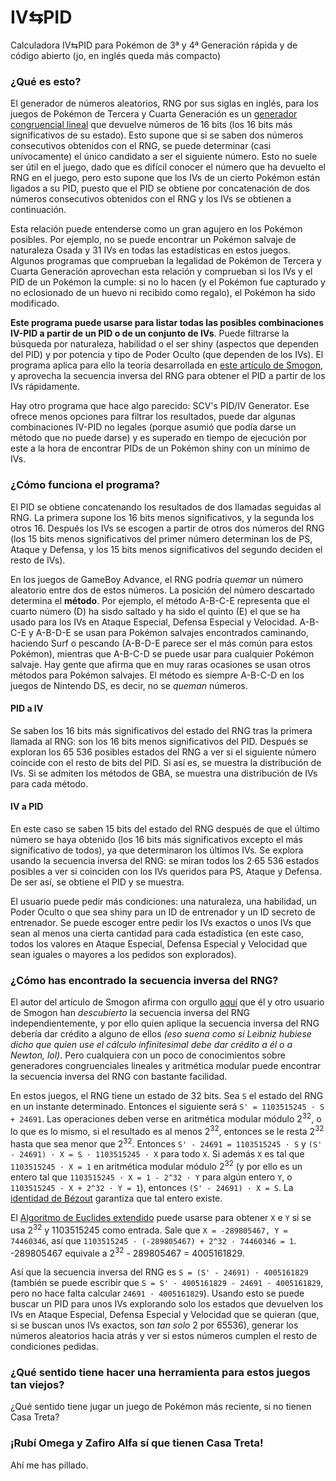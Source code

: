 # IV⇆PID
Calculadora IV⇆PID para Pokémon de 3ª y 4ª Generación rápida y de código abierto (jo, en inglés queda más compacto)

### ¿Qué es esto?

El generador de números aleatorios, RNG por sus siglas en inglés, para los juegos de Pokémon de Tercera y Cuarta Generación es un [generador congruencial lineal](https://en.wikipedia.org/wiki/Linear_congruential_generator) que devuelve números de 16 bits (los 16 bits más significativos de su estado). Esto supone que si se saben dos números consecutivos obtenidos con el RNG, se puede determinar (casi unívocamente) el único candidato a ser el siguiente número. Esto no suele ser útil en el juego, dado que es difícil conocer el número que ha devuelto el RNG en el juego, pero esto supone que los IVs de un cierto Pokémon están ligados a su PID, puesto que el PID se obtiene por concatenación de dos números consecutivos obtenidos con el RNG y los IVs se obtienen a continuación.

Esta relación puede entenderse como un gran agujero en los Pokémon posibles. Por ejemplo, no se puede encontrar un Pokémon salvaje de naturaleza Osada y 31 IVs en todas las estadísticas en estos juegos. Algunos programas que comprueban la legalidad de Pokémon de Tercera y Cuarta Generación aprovechan esta relación y comprueban si los IVs y el PID de un Pokémon la cumple: si no lo hacen (y el Pokémon fue capturado y no eclosionado de un huevo ni recibido como regalo), el Pokémon ha sido modificado.

__Este programa puede usarse para listar todas las posibles combinaciones IV-PID a partir de un PID o de un conjunto de IVs__. Puede filtrarse la búsqueda por naturaleza, habilidad o el ser shiny (aspectos que dependen del PID) y por potencia y tipo de Poder Oculto (que dependen de los IVs). El programa aplica para ello la teoría desarrollada en [este artículo de Smogon](http://www.smogon.com/ingame/rng/pid_iv_creation), y aprovecha la secuencia inversa del RNG para obtener el PID a partir de los IVs rápidamente.

Hay otro programa que hace algo parecido: SCV's PID/IV Generator. Ese ofrece menos opciones para filtrar los resultados, puede dar algunas combinaciones IV-PID no legales (porque asumió que podía darse un método que no puede darse) y es superado en tiempo de ejecución por este a la hora de encontrar PIDs de un Pokémon shiny con un mínimo de IVs.


### ¿Cómo funciona el programa?

El PID se obtiene concatenando los resultados de dos llamadas seguidas al RNG. La primera supone los 16 bits menos significativos, y la segunda los otros 16. Después los IVs se escogen a partir de otros dos números del RNG (los 15 bits menos significativos del primer número determinan los de PS, Ataque y Defensa, y los 15 bits menos significativos del segundo deciden el resto de IVs).

En los juegos de GameBoy Advance, el RNG podría _quemar_ un número aleatorio entre dos de estos números. La posición del número descartado determina el __método__. Por ejemplo, el método A-B-C-E representa que el cuarto número (D) ha sisdo saltado y ha sido el quinto (E) el que se ha usado para los IVs en Ataque Especial, Defensa Especial y Velocidad. A-B-C-E y A-B-D-E se usan para Pokémon salvajes encontrados caminando, haciendo Surf o pescando (A-B-D-E parece ser el más común para estos Pokémon), mientras que A-B-C-D se puede usar para cualquier Pokémon salvaje. Hay gente que afirma que en muy raras ocasiones se usan otros métodos para Pokémon salvajes. El método es siempre A-B-C-D en los juegos de Nintendo DS, es decir, no se _queman_ números.

#### PID a IV
Se saben los 16 bits más significativos del estado del RNG tras la primera llamada al RNG: son los 16 bits menos significativos del PID. Después se exploran los 65 536 posibles estados del RNG a ver si el siguiente número coincide con el resto de bits del PID. Si así es, se muestra la distribución de IVs. Si se admiten los métodos de GBA, se muestra una distribución de IVs para cada método.

#### IV a PID
En este caso se saben 15 bits del estado del RNG después de que el último número se haya obtenido (los 16 bits más significativos excepto el más significativo de todos), ya que determinaron los últimos IVs. Se explora usando la secuencia inversa del RNG: se miran todos los 2·65 536 estados posibles a ver si coinciden con los IVs queridos para PS, Ataque y Defensa. De ser así, se obtiene el PID y se muestra.

El usuario puede pedir más condiciones: una naturaleza, una habilidad, un Poder Oculto o que sea shiny para un ID de entrenador y un ID secreto de entrenador. Se puede escoger entre pedir los IVs exactos o unos IVs que sean al menos una cierta cantidad para cada estadística (en este caso, todos los valores en Ataque Especial, Defensa Especial y Velocidad que sean iguales o mayores a los pedidos son explorados).


### ¿Cómo has encontrado la secuencia inversa del RNG?

El autor del artículo de Smogon afirma con orgullo [aquí](http://www.smogon.com/forums/threads/ivs-to-pid-applet.45172/#post-1445205) que él y otro usuario de Smogon han _descubierto_ la secuencia inversa del RNG independientemente, y por ello quien aplique la secuencia inversa del RNG debería dar crédito a alguno de ellos _(eso suena como si Leibniz hubiese dicho que quien use el cálculo infinitesimal debe dar crédito a él o a Newton, lol)_. Pero cualquiera con un poco de conocimientos sobre generadores congruenciales lineales y aritmética modular puede encontrar la secuencia inversa del RNG con bastante facilidad.

En estos juegos, el RNG tiene un estado de 32 bits. Sea `S` el estado del RNG en un instante determinado. Entonces el siguiente será `S' = 1103515245 · S + 24691`. Las operaciones deben verse en aritmética modular módulo 2<sup>32</sup>, o lo que es lo mismo, si el resultado es al menos 2<sup>32</sup>, entonces se le resta 2<sup>32</sup> hasta que sea menor que 2<sup>32</sup>. Entonces `S' - 24691 = 1103515245 · S` y `(S' - 24691) · X = S · 1103515245 · X` para todo `X`. Si además `X` es tal que `1103515245 · X = 1` en aritmética modular módulo 2<sup>32</sup> (y por ello es un entero tal que `1103515245 · X = 1 - 2^32 · Y` para algún entero `Y`, o `1103515245 · X + 2^32 · Y = 1`), entonces `(S' - 24691) · X = S`. La [identidad de Bézout](https://en.wikipedia.org/wiki/B%C3%A9zout%27s_identity) garantiza que tal entero existe.

El [Algoritmo de Euclides extendido](https://en.wikipedia.org/wiki/Extended_Euclidean_algorithm) puede usarse para obtener `X` e `Y` si se usa 2<sup>32</sup> y 1103515245 como entrada. Sale que `X = -289805467, Y = 74460346`, así que `1103515245 · (-289805467) + 2^32 · 74460346 = 1`. -289805467 equivale a 2<sup>32</sup> - 289805467 = 4005161829.

Así que la secuencia inversa del RNG es `S = (S' - 24691) · 4005161829` (también se puede escribir que `S = S' · 4005161829 - 24691 · 4005161829`, pero no hace falta calcular `24691 · 4005161829`). Usando esto se puede buscar un PID para unos IVs explorando solo los estados que devuelven los IVs en Ataque Especial, Defensa Especial y Velocidad que se quieran (que, si se buscan unos IVs exactos, son _tan solo_ 2 por 65536), generar los números aleatorios hacia atrás y ver si estos números cumplen el resto de condiciones pedidas.


### ¿Qué sentido tiene hacer una herramienta para estos juegos tan viejos?
¿Qué sentido tiene jugar un juego de Pokémon más reciente, si no tienen Casa Treta?


### ¡Rubí Omega y Zafiro Alfa sí que tienen Casa Treta!
Ahí me has pillado.
